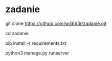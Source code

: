 # zadanie
git clone https://github.com/w3663r/zadanie.git</p>
cd zadanie</p>
pip install -r requirements.txt</p>
python3 manage.py runserver</p>
